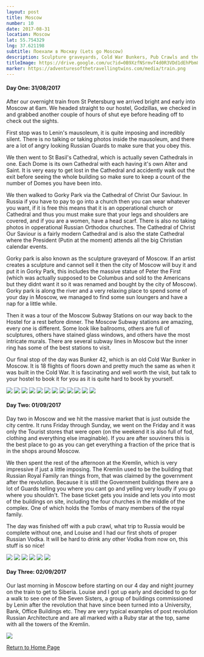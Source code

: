 ```yaml
---
layout: post
title: Moscow
number: 10
date: 2017-08-31
location: Moscow
lat: 55.754329
lng: 37.621198
subtitle: Поехали в Москву (Lets go Moscow)
description: Sculpture graveyards, Cold War Bunkers, Pub Crawls and the Kremlin!
titleImage: https://drive.google.com/uc?id=0B9XzfNSrmvT4d0R3VDd1dEhPbm8
marker: https://adventuresofthetravellingtwins.com/media/train.png
---
```


<h4>Day One: 31/08/2017</h4>

After our overnight train from St Petersburg we arrived bright and early into Moscow at 6am. We headed straight to our hostel, Godzillas, we checked in and grabbed another couple of hours of shut eye before heading off to check out the sights.

First stop was to Lenin's mausoleum, it is quite imposing and incredibly silent. There is no talking or taking photos inside the mausoleum, and there are a lot of angry looking Russian Guards to make sure that you obey this. 

We then went to St Basil's Cathedral, which is actually seven Cathedrals in one. Each Dome is its own Cathedral with each having it's own Alter and Saint. It is very easy to get lost in the Cathedral and accidently walk out the exit before seeing the whole building so make sure to keep a count of the number of Domes you have been into.  

We then walked to Gorky Park via the Cathedral of Christ Our Saviour. In Russia if you have to pay to go into a church then you can wear whatever you want, if it is free this means that it is an opperational church or Cathedral and thus you must make sure that your legs and shoulders are covered, and if you are a women, have a head scarf. There is also no taking photos in opperational Russian Orthodox churches. The Cathedral of Christ Our Saviour is a fairly modern Cathedral and is also the state Cathedral where the President (Putin at the moment) attends all the big Christian calendar events. 

Gorky park is also known as the sculpture graveyard of Moscow. If an artist creates a sculpture and cannot sell it then the city of Moscow will buy it and put it in Gorky Park, this includes the massive statue of Peter the First (which was actually supposed to be Columbus and sold to the Americans but they didnt want it so it was renamed and bought by the city of Moscow). Gorky park is along the river and a very relaxing place to spend some of your day in Moscow, we managed to find some sun loungers and have a nap for a little while. 

Then it was a tour of the Moscow Subway Stations on our way back to the Hostel for a rest before dinner. The Moscow Subway stations are amazing, every one is different. Some look like ballrooms, others are full of sculptures, others have stained glass windows, and others have the most intricate murals. There are several subway lines in Moscow but the inner ring has some of the best stations to visit. 

Our final stop of the day was Bunker 42, which is an old Cold War Bunker in Moscow. It is 18 flights of floors down and pretty much the same as when it was built in the Cold War. It is fascinating and well worth the visit, but talk to your hostel to book it for you as it is quite hard to book by yourself. 

<img src="https://drive.google.com/uc?id=0B9XzfNSrmvT4VU4wT3IzczU1dFk" class="image1">
<img src="https://drive.google.com/uc?id=0B9XzfNSrmvT4dy1icEsxNVdFbFk" class="image1">
<img src="https://drive.google.com/uc?id=0B9XzfNSrmvT4c0l1Y2pyamhlTDg" class="image1">
<img src="https://drive.google.com/uc?id=0B9XzfNSrmvT4d0R3VDd1dEhPbm8" class="image1">
<img src="https://drive.google.com/uc?id=0B9XzfNSrmvT4OXJrOXF5SmF5elk" class="image1">
<img src="https://drive.google.com/uc?id=0B9XzfNSrmvT4M1NwbU1NY2RsOTg" class="image1">
<img src="https://drive.google.com/uc?id=0B9XzfNSrmvT4NmltaURhbk1jS3c" class="image1">
<img src="https://drive.google.com/uc?id=0B9XzfNSrmvT4aXo0ZHo3TzdmWTA" class="image1">
<img src="https://drive.google.com/uc?id=0B9XzfNSrmvT4ZHpEMFNnbkdJcmc" class="image1">
<img src="https://drive.google.com/uc?id=0B9XzfNSrmvT4ODJhcDEzTkJGVVE" class="image1">
<img src="https://drive.google.com/uc?id=0B9XzfNSrmvT4SjBoRVVia2l3MWM" class="image1">
<img src="https://drive.google.com/uc?id=0B9XzfNSrmvT4dDUzdmNJWmlMdkU" class="image1">

<h4>Day Two: 01/09/2017</h4>

Day two in Moscow and we hit the massive market that is just outside the city centre. It runs Friday through Sunday, we went on the Friday and it was only the Tourist stores that were open (on the weekend it is also full of fod, clothing and everything else imaginable). If you are after souviners this is the best place to go as you can get everything a fraction of the price that is in the shops around Moscow. 

We then spent the rest of the afternoon at the Kremlin, which is very impressive if just a little imposing. The Kremlin used to be the building that Russian Royal Family ran things from, that was claimed by the government after the revolution. Because it is still the Government buildings there are a lot of Guards telling you where you cant go and yelling very loudly if you go where you shouldn't. The base ticket gets you inside and lets you into most of the buildings on site, including the four churches in the middle of the complex. One of which holds the Tombs of many members of the royal family. 

The day was finished off with a pub crawl, what trip to Russia would be complete without one, and Louise and I had our first shots of proper Russian Vodka. It will be hard to drink any other Vodka from now on, this stuff is so nice!

<img src="https://drive.google.com/uc?id=0B9XzfNSrmvT4UFh6TDNIN2ZXRTA" class="image1">
<img src="https://drive.google.com/uc?id=0B9XzfNSrmvT4MU8xTllTQ01VamM" class="image1">
<img src="https://drive.google.com/uc?id=0B9XzfNSrmvT4MjVUQmZHc0oxeEk" class="image1">
<img src="https://drive.google.com/uc?id=0B9XzfNSrmvT4cXdBREpNcURjTDA" class="image1">
<img src="https://drive.google.com/uc?id=0B9XzfNSrmvT4SV9rT29oa2tXa3c" class="image1">
<img src="https://drive.google.com/uc?id=0B9XzfNSrmvT4R3p5NGZjdUw3azg" class="image1">

<h4>Day Three: 02/09/2017</h4>

Our last morning in Moscow before starting on our 4 day and night journey on the train to get to Siberia. Louise and I got up early and decided to go for a walk to see one of the Seven Sisters, a group of buildings commissioned by Lenin after the revolution that have since been turned into a University, Bank, Office Buildings etc. They are very typical examples of post revolution Russian Architecture and are all marked with a Ruby star at the top, same with all the towers of the Kremlin. 

<img src="https://drive.google.com/open?id=0B9XzfNSrmvT4ZGhnUEotWFVIQW8" class="image1">

<a href="https://adventuresofthetravellingtwins.com">Return to Home Page</a>


